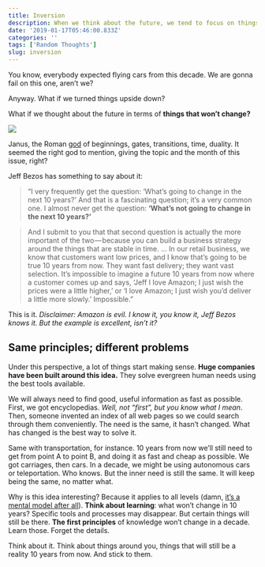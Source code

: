 ```yaml
---
title: Inversion
description: When we think about the future, we tend to focus on things that will likely change. We like progress, shining new things.
date: '2019-01-17T05:46:00.833Z'
categories: ''
tags: ['Random Thoughts']
slug: inversion
---
```


You know, everybody expected flying cars from this decade. We are gonna fail on this one, aren’t we?

Anyway. What if we turned things upside down?

What if we thought about the future in terms of **things that won’t change?**

![](https://cdn-images-1.medium.com/max/800/0*uP_PQ59aMVSBNpH-.jpg)

Janus, the Roman [god](https://en.wikipedia.org/wiki/List_of_Roman_deities 'List of Roman deities') of beginnings, gates, transitions, time, duality. It seemed the right god to mention, giving the topic and the month of this issue, right?

Jeff Bezos has something to say about it:

> “I very frequently get the question: ‘What’s going to change in the next 10 years?’ And that is a fascinating question; it’s a very common one. I almost never get the question: **‘What’s not going to change in the next 10 years?’**

> And I submit to you that that second question is actually the more important of the two — because you can build a business strategy around the things that are stable in time. … In our retail business, we know that customers want low prices, and I know that’s going to be true 10 years from now. They want fast delivery; they want vast selection. It’s impossible to imagine a future 10 years from now where a customer comes up and says, ‘Jeff I love Amazon; I just wish the prices were a little higher,’ or ‘I love Amazon; I just wish you’d deliver a little more slowly.’ Impossible.”

This is it. _Disclaimer: Amazon is evil. I know it, you know it, Jeff Bezos knows it. But the example is excellent, isn’t it?_

## Same principles; different problems

Under this perspective, a lot of things start making sense. **Huge companies have been built around this idea.** They solve evergreen human needs using the best tools available.

We will always need to find good, useful information as fast as possible. First, we got encyclopedias. _Well, not “first”, but you know what I mean_. Then, someone invented an index of all web pages so we could search through them conveniently. The need is the same, it hasn’t changed. What has changed is the best way to solve it.

Same with transportation, for instance. 10 years from now we’ll still need to get from point A to point B, and doing it as fast and cheap as possible. We got carriages, then cars. In a decade, we might be using autonomous cars or teleportation. Who knows. But the inner need is still the same. It will keep being the same, no matter what.

Why is this idea interesting? Because it applies to all levels (damn, [it’s a mental model after all](https://fs.blog/2013/10/inversion/)). **Think about learning**: what won’t change in 10 years? Specific tools and processes may disappear. But certain things will still be there. **The first principles** of knowledge won’t change in a decade. Learn those. Forget the details.

Think about it. Think about things around you, things that will still be a reality 10 years from now. And stick to them.
